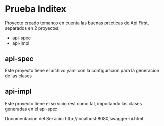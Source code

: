 <h1>Prueba Inditex</h1>

Proyecto creado tomando en cuenta las buenas practicas de Api First, separados en 2 proyectos:
- api-spec
- api-impl

<h2>api-spec</h2>
Este proyecto tiene el archivo yaml con la configuracion para la generacion de las clases

<h2>api-impl</h2>
Este proyecto tiene el servicio rest como tal, importando las clases generadas en el api-spec

Documentacion del Servicio: http://localhost:8080/swagger-ui.html

